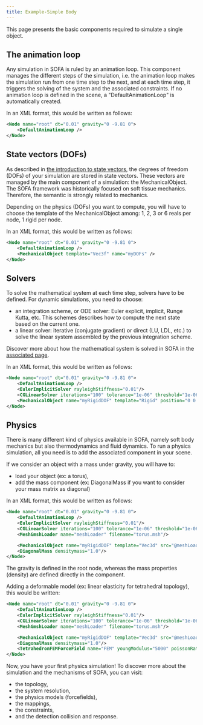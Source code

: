 ```yaml
---
title: Example-Simple Body
---
```


This page presents the basic components required to simulate a single object.

The animation loop
------------------

Any simulation in SOFA is ruled by an animation loop. This component manages the different steps of the simulation, i.e. the animation loop makes the simulation run from one time step to the next, and at each time step, it triggers the solving of the system and the associated constraints. If no animation loop is defined in the scene, a "DefaultAnimationLoop" is automatically created.

In an XML format, this would be written as follows:
```xml
<Node name="root" dt="0.01" gravity="0 -9.81 0">
    <DefaultAnimationLoop />
</Node>
```

State vectors (DOFs)
--------------------

As described in [the introduction to state vectors](./mechanicalobject/#state-vectors), the degrees of freedom (DOFs) of your simulation are stored in state vectors. These vectors are managed by the main component of a simulation: the MechanicalObject. The SOFA framework was historically focused on soft tissue mechanics. Therefore, the semantic is strongly related to mechanics.

Depending on the physics (DOFs) you want to compute, you will have to choose the template of the MechanicalObject among: 1, 2, 3 or 6 reals per node, 1 rigid per node.

In an XML format, this would be written as follows:
```xml
<Node name="root" dt="0.01" gravity="0 -9.81 0">
    <DefaultAnimationLoop />
    <MechanicalObject template="Vec3f" name="myDOFs" />
</Node>
```

Solvers
-------

To solve the mathematical system at each time step, solvers have to be defined. For dynamic simulations, you need to choose:

*   an integration scheme, or ODE solver: Euler explicit, implicit, Runge Kutta, etc. This schemes describes how to compute the next state based on the current one.
*   a linear solver: iterative (conjugate gradient) or direct (LU, LDL, etc.) to solve the linear system assembled by the previous integration scheme.

Discover more about how the mathematical system is solved in SOFA in the [associated page](./system-resolution/integration-scheme/).

In an XML format, this would be written as follows:
```xml
<Node name="root" dt="0.01" gravity="0 -9.81 0">
    <DefaultAnimationLoop />
    <EulerImplicitSolver rayleighStiffness="0.01"/>
    <CGLinearSolver iterations="100" tolerance="1e-06" threshold="1e-06"/>
    <MechanicalObject name="myRigidDOF" template="Rigid" position="0 0 0 0 0 0 0" />
</Node>
```

Physics
-------

There is many different kind of physics available in SOFA, namely soft body mechanics but also thermodynamics and fluid dynamics. To run a physics simulation, all you need is to add the associated component in your scene.

If we consider an object with a mass under gravity, you will have to:

*   load your object (ex: a torus),
*   add the mass component (ex: DiagonalMass if you want to consider your mass matrix as diagonal)

In an XML format, this would be written as follows:
```xml
<Node name="root" dt="0.01" gravity="0 -9.81 0">
    <DefaultAnimationLoop />
    <EulerImplicitSolver rayleighStiffness="0.01"/>
    <CGLinearSolver iterations="100" tolerance="1e-06" threshold="1e-06"/>
    <MeshGmshLoader name="meshLoader" filename="torus.msh"/>

    <MechanicalObject name="myRigidDOF" template="Vec3d" src="@meshLoader" />
    <DiagonalMass densitymass="1.0"/>
</Node>
```

The gravity is defined in the root node, whereas the mass properties (density) are defined directly in the component.

Adding a deformable model (ex: linear elasticity for tetrahedral topology), this would be written:
```xml
<Node name="root" dt="0.01" gravity="0 -9.81 0">
    <DefaultAnimationLoop />
    <EulerImplicitSolver rayleighStiffness="0.01"/>
    <CGLinearSolver iterations="100" tolerance="1e-06" threshold="1e-06"/>
    <MeshGmshLoader name="meshLoader" filename="torus.msh"/>

    <MechanicalObject name="myRigidDOF" template="Vec3d" src="@meshLoader" />
    <DiagonalMass densitymass="1.0"/>
    <TetrahedronFEMForceField name="FEM" youngModulus="5000" poissonRatio="0.45"/>
</Node>
```

Now, you have your first physics simulation! To discover more about the simulation and the mechanisms of SOFA, you can visit:

*   the topology,
*   the system resolution,
*   the physics models (forcefields),
*   the mappings,
*   the constraints,
*   and the detection collision and response.
